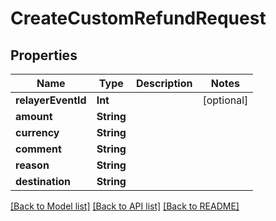 # CreateCustomRefundRequest

## Properties
Name | Type | Description | Notes
------------ | ------------- | ------------- | -------------
**relayerEventId** | **Int** |  | [optional] 
**amount** | **String** |  | 
**currency** | **String** |  | 
**comment** | **String** |  | 
**reason** | **String** |  | 
**destination** | **String** |  | 

[[Back to Model list]](../README.md#documentation-for-models) [[Back to API list]](../README.md#documentation-for-api-endpoints) [[Back to README]](../README.md)


